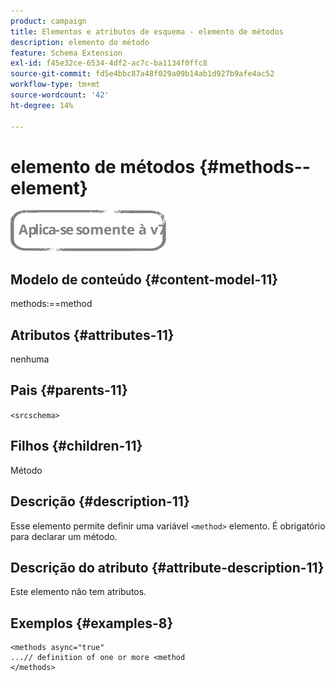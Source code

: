 ```yaml
---
product: campaign
title: Elementos e atributos de esquema - elemento de métodos
description: elemento do método
feature: Schema Extension
exl-id: f45e32ce-6534-4df2-ac7c-ba1134f0ffc8
source-git-commit: fd5e4bbc87a48f029a09b14ab1d927b9afe4ac52
workflow-type: tm+mt
source-wordcount: '42'
ht-degree: 14%

---
```


# elemento de métodos {#methods--element}

![](../../../assets/v7-only.svg)

## Modelo de conteúdo {#content-model-11}

methods:==method

## Atributos {#attributes-11}

nenhuma

## Pais {#parents-11}

`<srcschema>`

## Filhos {#children-11}

Método 

## Descrição {#description-11}

Esse elemento permite definir uma variável `<method>`  elemento. É obrigatório para declarar um método.

## Descrição do atributo {#attribute-description-11}

Este elemento não tem atributos.

## Exemplos {#examples-8}

```
<methods async="true"
...// definition of one or more <method
</methods>
```
